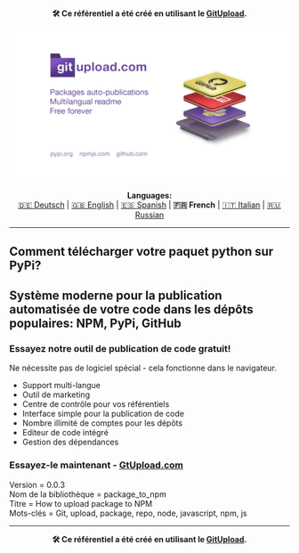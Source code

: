<p align="center"><b>🛠️ Ce référentiel a été créé en utilisant le <a href="https://gitupload.com">GitUpload</a>.</b></p>
<p align="center"><a href="https://gitupload.com"><img src="https://github.com/markolofsen/package_to_npm//blob/master/.banners/banner_fr.jpg?raw=1" /></a></p>
<p align="center"><b>Languages:</b><br /><a href="https://github.com/markolofsen/package_to_npm/blob/master/README_de.md">🇩🇪 Deutsch</a> | <a href="https://github.com/markolofsen/package_to_npm/blob/master/README.md">🇬🇧 English</a> | <a href="https://github.com/markolofsen/package_to_npm/blob/master/README_es.md">🇪🇸 Spanish</a> | <b>🇫🇷 French</b> | <a href="https://github.com/markolofsen/package_to_npm/blob/master/README_it.md">🇮🇹 Italian</a> | <a href="https://github.com/markolofsen/package_to_npm/blob/master/README_ru.md">🇷🇺 Russian</a></p>

---

## Comment télécharger votre paquet python sur PyPi?
## Système moderne pour la publication automatisée de votre code dans les dépôts populaires: NPM, PyPi, GitHub

### Essayez notre outil de publication de code gratuit!

Ne nécessite pas de logiciel spécial - cela fonctionne dans le navigateur.

* Support multi-langue
* Outil de marketing
* Centre de contrôle pour vos référentiels
* Interface simple pour la publication de code
* Nombre illimité de comptes pour les dépôts
* Editeur de code intégré
* Gestion des dépendances

### Essayez-le maintenant - <a href="https://gitupload.com">GtUpload.com</a>

Version = 0.0.3 <br />
Nom de la bibliothèque = package_to_npm <br />
Titre = How to upload package to NPM <br />
Mots-clés = Git,  upload,  package,  repo,  node,  javascript,  npm,  js <br />

---

<p align="center"><b>🛠️ Ce référentiel a été créé en utilisant le <a href="https://gitupload.com">GitUpload</a>.</b></p>